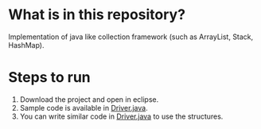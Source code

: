 # What is in this repository?

Implementation of java like collection framework (such as ArrayList, Stack, HashMap).

# Steps to run

1. Download the project and open in eclipse.
2. Sample code is available in [Driver.java](https://github.com/prateekshyap/Collections/blob/main/src/Driver.java).
3. You can write similar code in [Driver.java](https://github.com/prateekshyap/Collections/blob/main/src/Driver.java) to use the structures.
